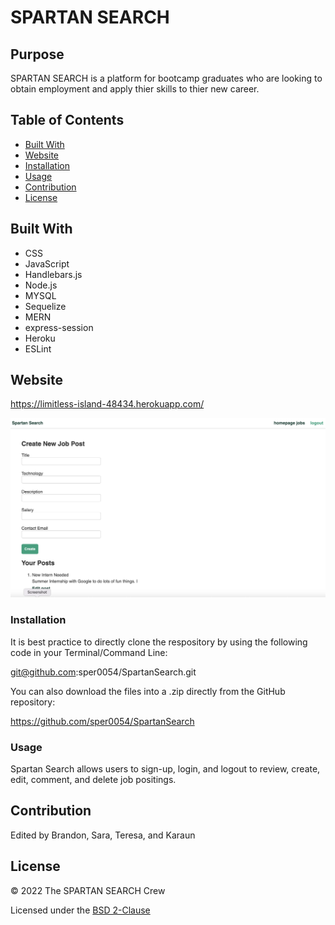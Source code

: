 # SPARTAN SEARCH

## Purpose

SPARTAN SEARCH is a platform for bootcamp graduates who are looking to obtain employment and apply thier skills to thier new career. 

## Table of Contents
- [Built With](#built-with)
- [Website](#website)
- [Installation](#installation)
- [Usage](#usage)
- [Contribution](#contribution)
- [License](#license)

## Built With

* CSS
* JavaScript
* Handlebars.js
* Node.js
* MYSQL
* Sequelize
* MERN
* express-session
* Heroku
* ESLint

## Website

https://limitless-island-48434.herokuapp.com/

![Spartan Search screen shot](https://github.com/sper0054/SpartanSearch/blob/main/screenshot.png)

### Installation

It is best practice to directly clone the respository by using the following code in your Terminal/Command Line:

 git@github.com:sper0054/SpartanSearch.git

You can also download the files into a .zip directly from the GitHub repository: 

https://github.com/sper0054/SpartanSearch

### Usage
Spartan Search allows users to sign-up, login, and logout to review, create, edit, comment, and delete job positings.

## Contribution
Edited by Brandon, Sara, Teresa, and Karaun

## License

&copy; 2022 The SPARTAN SEARCH Crew

Licensed under the [BSD 2-Clause](LICENSE.txt)
